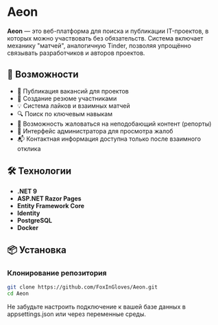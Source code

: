 # Aeon

**Aeon** — это веб-платформа для поиска и публикации IT-проектов, в которых можно участвовать без обязательств. Система включает механику "матчей", аналогичную Tinder, позволяя упрощённо связывать разработчиков и авторов проектов.

## 🚀 Возможности

- 📢 Публикация вакансий для проектов
- 👤 Создание резюме участниками
- 💡 Система лайков и взаимных матчей
- 🔍 Поиск по ключевым навыкам
- 📝 Возможность жаловаться на неподобающий контент (репорты)
- 👑 Интерфейс администратора для просмотра жалоб
- 📬 Контактная информация доступна только после взаимного отклика

## 🛠️ Технологии

- **.NET 9**
- **ASP.NET Razor Pages**
- **Entity Framework Core**
- **Identity**
- **PostgreSQL**
- **Docker**

## 📦 Установка

### Клонирование репозитория

```bash
git clone https://github.com/FoxInGloves/Aeon.git
cd Aeon
```
Не забудьте настроить подключение к вашей базе данных в appsettings.json или через переменные среды.
